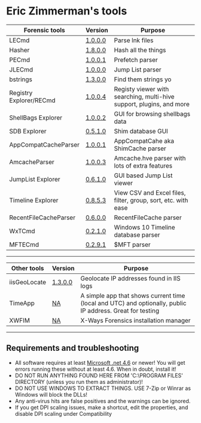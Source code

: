 

#  Eric Zimmerman's tools

|Forensic tools  |Version| Purpose| 
|--|--|--
| LECmd  | [1.0.0.0](https://ericzimmerman.github.io/Software/LECmd.zip) | Parse lnk files
|	Hasher | [1.8.0.0](https://ericzimmerman.github.io/Software/hasher.zip)| Hash all the things
|	PECmd  | [1.0.0.1](https://ericzimmerman.github.io/Software/PECmd.zip)| Prefetch parser
|	JLECmd | [1.0.0.0](https://ericzimmerman.github.io/Software/JLECmd.zip)| Jump List parser
|	bstrings | [ 1.3.0.0](https://ericzimmerman.github.io/Software/bstrings.zip)| Find them strings yo
|	Registry Explorer/RECmd | [1.0.0.4](https://ericzimmerman.github.io/Software/RegistryExplorer_RECmd.zip)| Registy viewer with searching, multi-hive support, plugins, and more
|	ShellBags Explorer | [1.0.0.2](https://ericzimmerman.github.io/Software/ShellBagsExplorer.zip)| GUI for browsing shellbags data
|	SDB Explorer | [0.5.1.0](https://ericzimmerman.github.io/Software/SDBExplorer.zip)| Shim database GUI
|	AppCompatCacheParser | [1.0.0.1](https://ericzimmerman.github.io/Software/AppCompatCacheParser.zip)| AppCompatCahe aka ShimCache parser
|	AmcacheParser | [1.0.0.3](https://ericzimmerman.github.io/Software/AmcacheParser.zip) | Amcache.hve parser with lots of extra features
|	JumpList Explorer | [0.6.1.0](https://ericzimmerman.github.io/Software/JumpListExplorer.zip) | GUI based Jump List viewer 
|	Timeline Explorer | [0.8.5.3](https://ericzimmerman.github.io/Software/TimelineExplorer.zip) | View CSV and Excel files, filter, group, sort, etc. with ease
|	RecentFileCacheParser | [0.6.0.0](https://ericzimmerman.github.io/Software/RecentFileCacheParser.zip) | RecentFileCache parser
| WxTCmd | [0.2.1.0](https://ericzimmerman.github.io/Software/WxTCmd.zip) | Windows 10 Timeline database parser
| MFTECmd |[0.2.9.1](https://ericzimmerman.github.io/Software/MFTECmd.zip) | $MFT parser

***

|Other tools  |Version| Purpose
|--|--|--
|	iisGeoLocate | [1.3.0.0](https://ericzimmerman.github.io/Software/iisGeolocate.zip)| Geolocate IP addresses found in IIS logs
| TimeApp | [NA](https://ericzimmerman.github.io/Software/TimeApp.zip)| A simple app that shows current time (local and UTC) and optionally, public IP address. Great for testing
| XWFIM | [NA](https://ericzimmerman.github.io/Software/XWFIM.zip) | X-Ways Forensics installation manager


***
## Requirements and troubleshooting

 - All software requires at least [Microsoft .net 4.6](https://www.microsoft.com/en-us/download/details.aspx?id=48137) or newer! You will get errors running these without at least 4.6. When in doubt, install it!
 - DO NOT RUN ANYTHING FOUND HERE FROM 'C:\PROGRAM FILES' DIRECTORY (unless you run them as administrator)!
- DO NOT USE WINDOWS TO EXTRACT THINGS. USE 7-Zip or Winrar as Windows will block the DLLs!
- Any anti-virus hits are false positives and the warnings can be ignored.
- If you get DPI scaling issues, make a shortcut, edit the properties, and disable DPI scaling under Compatibility
